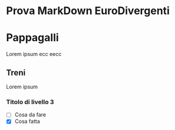 # Prova MarkDown EuroDivergenti

# Pappagalli

Lorem ipsum ecc eecc

## Treni

Lorem ipsum

### Titolo di livello 3
- [ ] Cosa da fare
- [x] Cosa fatta
